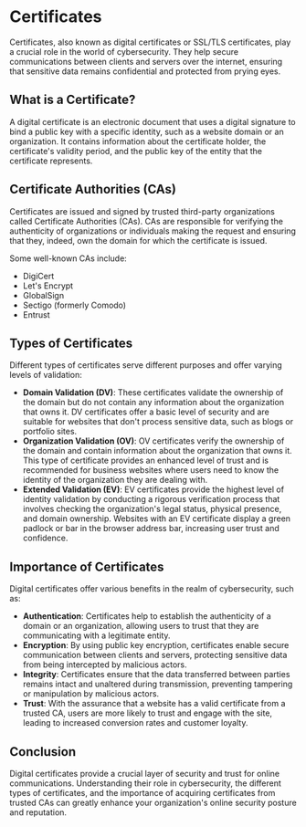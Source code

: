 # Certificates

Certificates, also known as digital certificates or SSL/TLS certificates, play a crucial role in the world of cybersecurity. They help secure communications between clients and servers over the internet, ensuring that sensitive data remains confidential and protected from prying eyes.

## What is a Certificate?

A digital certificate is an electronic document that uses a digital signature to bind a public key with a specific identity, such as a website domain or an organization. It contains information about the certificate holder, the certificate's validity period, and the public key of the entity that the certificate represents.

## Certificate Authorities (CAs)

Certificates are issued and signed by trusted third-party organizations called Certificate Authorities (CAs). CAs are responsible for verifying the authenticity of organizations or individuals making the request and ensuring that they, indeed, own the domain for which the certificate is issued.

Some well-known CAs include:

- DigiCert
- Let's Encrypt
- GlobalSign
- Sectigo (formerly Comodo)
- Entrust

## Types of Certificates

Different types of certificates serve different purposes and offer varying levels of validation:

- **Domain Validation (DV)**: These certificates validate the ownership of the domain but do not contain any information about the organization that owns it. DV certificates offer a basic level of security and are suitable for websites that don't process sensitive data, such as blogs or portfolio sites.
- **Organization Validation (OV)**: OV certificates verify the ownership of the domain and contain information about the organization that owns it. This type of certificate provides an enhanced level of trust and is recommended for business websites where users need to know the identity of the organization they are dealing with.
- **Extended Validation (EV)**: EV certificates provide the highest level of identity validation by conducting a rigorous verification process that involves checking the organization's legal status, physical presence, and domain ownership. Websites with an EV certificate display a green padlock or bar in the browser address bar, increasing user trust and confidence.

## Importance of Certificates

Digital certificates offer various benefits in the realm of cybersecurity, such as:

- **Authentication**: Certificates help to establish the authenticity of a domain or an organization, allowing users to trust that they are communicating with a legitimate entity.
- **Encryption**: By using public key encryption, certificates enable secure communication between clients and servers, protecting sensitive data from being intercepted by malicious actors.
- **Integrity**: Certificates ensure that the data transferred between parties remains intact and unaltered during transmission, preventing tampering or manipulation by malicious actors.
- **Trust**: With the assurance that a website has a valid certificate from a trusted CA, users are more likely to trust and engage with the site, leading to increased conversion rates and customer loyalty.

## Conclusion

Digital certificates provide a crucial layer of security and trust for online communications. Understanding their role in cybersecurity, the different types of certificates, and the importance of acquiring certificates from trusted CAs can greatly enhance your organization's online security posture and reputation.